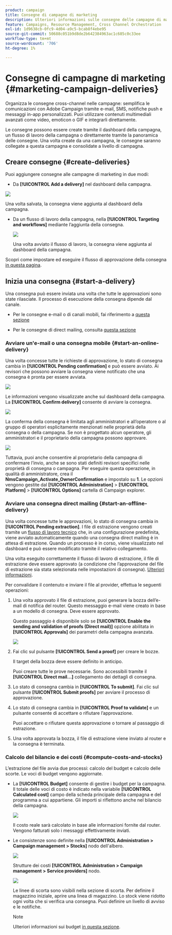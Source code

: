 ```yaml
---
product: campaign
title: Consegne di campagne di marketing
description: Ulteriori informazioni sulle consegne delle campagne di marketing
feature: Campaigns, Resource Management, Cross Channel Orchestration
exl-id: 1d9638cb-0fc9-4d04-a9c5-bcab8f4ebe95
source-git-commit: 50688c051b9d8de2b642384963ac1c685c0c33ee
workflow-type: tm+mt
source-wordcount: '706'
ht-degree: 1%

---
```


# Consegne di campagne di marketing {#marketing-campaign-deliveries}

Organizza le consegne cross-channel nelle campagne: semplifica le comunicazioni con Adobe Campaign tramite e-mail, SMS, notifiche push e messaggi in-app personalizzati. Puoi utilizzare contenuti multimediali avanzati come video, emoticon o GIF e integrarli direttamente.

Le consegne possono essere create tramite il dashboard della campagna, un flusso di lavoro della campagna o direttamente tramite la panoramica delle consegne. Una volta create da una campagna, le consegne saranno collegate a questa campagna e consolidate a livello di campagna.

## Creare consegne {#create-deliveries}

Puoi aggiungere consegne alle campagne di marketing in due modi:

* Da **[!UICONTROL Add a delivery]** nel dashboard della campagna.

![](assets/campaign_op_add_delivery.png)

Una volta salvata, la consegna viene aggiunta al dashboard della campagna.

* Da un flusso di lavoro della campagna, nella **[!UICONTROL Targeting and workflows]** mediante l’aggiunta della consegna.

   ![](assets/campaign-wf-delivery.png)

   Una volta avviato il flusso di lavoro, la consegna viene aggiunta al dashboard della campagna.

Scopri come impostare ed eseguire il flusso di approvazione della consegna [in questa pagina](marketing-campaign-approval.md).

## Inizia una consegna {#start-a-delivery}

Una consegna può essere inviata una volta che tutte le approvazioni sono state rilasciate. Il processo di esecuzione della consegna dipende dal canale.

* Per le consegne e-mail o di canali mobili, fai riferimento a [questa sezione](#start-an-online-delivery)

* Per le consegne di direct mailing, consulta [questa sezione](#start-an-offline-delivery)

### Avviare un&#39;e-mail o una consegna mobile {#start-an-online-delivery}

Una volta concesse tutte le richieste di approvazione, lo stato di consegna cambia in **[!UICONTROL Pending confirmation]** e può essere avviato. Ai revisori che possono avviare la consegna viene notificato che una consegna è pronta per essere avviata.

![](assets/confirm-delivery.png)

Le informazioni vengono visualizzate anche sul dashboard della campagna. La **[!UICONTROL Confirm delivery]** consente di avviare la consegna.

![](assets/confirm-delivery-from-dashboard.png)

La conferma della consegna è limitata agli amministratori e all’operatore o al gruppo di operatori esplicitamente menzionati nelle proprietà della consegna o della campagna. Se non è progettato alcun operatore, gli amministratori e il proprietario della campagna possono approvare.

![](assets/select-delivery-reviewers.png)

Tuttavia, puoi anche consentire al proprietario della campagna di confermare l’invio, anche se sono stati definiti revisori specifici nelle proprietà di consegna o campagna. Per eseguire questa operazione, in qualità di amministratore, crea il **NmsCampaign_Activate_OwnerConfirmation** e impostalo su **1**. Le opzioni vengono gestite dal **[!UICONTROL Administration]** > **[!UICONTROL Platform]** > **[!UICONTROL Options]** cartella di Campaign explorer.


### Avviare una consegna direct mailing {#start-an-offline-delivery}

Una volta concesse tutte le approvazioni, lo stato di consegna cambia in **[!UICONTROL Pending extraction]**. I file di estrazione vengono creati tramite un [flusso di lavoro tecnico](../workflow/technical-workflows.md) che, in una configurazione predefinita, viene avviato automaticamente quando una consegna direct mailing è in attesa di estrazione. Quando un processo è in corso, viene visualizzato nel dashboard e può essere modificato tramite il relativo collegamento.

Una volta eseguito correttamente il flusso di lavoro di estrazione, il file di estrazione deve essere approvato (a condizione che l’approvazione del file di estrazione sia stata selezionata nelle impostazioni di consegna). [Ulteriori informazioni](marketing-campaign-approval.md#approving-an-extraction-file).

Per convalidare il contenuto e inviare il file al provider, effettua le seguenti operazioni:

1. Una volta approvato il file di estrazione, puoi generare la bozza dell’e-mail di notifica del router. Questo messaggio e-mail viene creato in base a un modello di consegna. Deve essere approvato.

   Questo passaggio è disponibile solo se **[!UICONTROL Enable the sending and validation of proofs (Direct mail)]** opzione abilitata in **[!UICONTROL Approvals]** dei parametri della campagna avanzata.

   ![](assets/enable-proof-validation.png)

1. Fai clic sul pulsante **[!UICONTROL Send a proof]** per creare le bozze.

   Il target della bozza deve essere definito in anticipo.

   Puoi creare tutte le prove necessarie. Sono accessibili tramite il **[!UICONTROL Direct mail...]** collegamento dei dettagli di consegna.

1. Lo stato di consegna cambia in **[!UICONTROL To submit]**. Fai clic sul pulsante **[!UICONTROL Submit proofs]** per avviare il processo di approvazione.

1. Lo stato di consegna cambia in **[!UICONTROL Proof to validate]** e un pulsante consente di accettare o rifiutare l’approvazione.

   Puoi accettare o rifiutare questa approvazione o tornare al passaggio di estrazione.

1. Una volta approvata la bozza, il file di estrazione viene inviato al router e la consegna è terminata.

### Calcolo del bilancio e dei costi {#compute-costs-and-stocks}

L’estrazione del file avvia due processi: calcolo del budget e calcolo delle scorte. Le voci di budget vengono aggiornate.

* La **[!UICONTROL Budget]** consente di gestire i budget per la campagna. Il totale delle voci di costo è indicato nella variabile **[!UICONTROL Calculated cost]** campo della scheda principale della campagna e del programma a cui appartiene. Gli importi si riflettono anche nel bilancio della campagna.

   ![](assets/campaign-budget-tab.png)

   Il costo reale sarà calcolato in base alle informazioni fornite dal router. Vengono fatturati solo i messaggi effettivamente inviati.

* Le consistenze sono definite nella **[!UICONTROL Administration > Campaign management > Stocks]** nodo dell&#39;albero.

   ![](assets/campaign-stocks.png)

   Strutture dei costi **[!UICONTROL Administration > Campaign management > Service providers]** nodo.

   ![](assets/campaign-service-providers.png)

   Le linee di scorta sono visibili nella sezione di scorta. Per definire il magazzino iniziale, aprire una linea di magazzino. Lo stock viene ridotto ogni volta che si verifica una consegna. Puoi definire un livello di avviso e le notifiche.


   >[!NOTE]
   >
   >Ulteriori informazioni sui budget [in questa sezione](providers--stocks-and-budgets.md).
